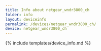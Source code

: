 ```yaml
---
title: Info about netgear_wndr3800_ch
folder: info
layout: deviceinfo
permalink: /devices/netgear_wndr3800_ch/
device: netgear_wndr3800_ch
---
```

{% include templates/device_info.md %}
